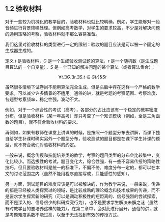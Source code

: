 ## 1.2 验收材料

对于一些较为机械化的教学目的，验收材料也就比较明确，例如，学生能够对一段音频进行背景降噪处理。但例如高考数学，对学生的要求较高，不少是对解决问题的通用策略的考察，验收材料就不那么容易准备。

我们这里对验收材料的类型进行一定的限制：验收的题目应该是可以被一个固定的生成器生成的。

定义 $t$ 是验收材料，$G$ 是一个生成验收测试题的算法，$r$ 是一个随机数（是生成题目算法的一个自变量），$S$ 是一个已知的解决问题的某个算法（或者算法集合）：

$$\forall t.\exists G. \exists r.\exists S. t\in G(r) \& St$$

虽然很多情境下试卷尚不能用算法完全生成，但是头脑中存在这样一个严格的数学要求，可以减少许多情景的不适用。通俗的讲，就是考题的考察范围、考察难度、各题型考察频率，稳定性强，波动不大。

例如，对于一个综合性的考试（高考），各部分的占比应该有一个稳定的概率密度分布，但是验收材料（某一年高考）却只考查了一个知识模块（例如，全是三角函数的题目），就不符合验收材料的要求。

再例如，如果有教师在课堂上讲课的时候，是按照一个题型分布去讲解，而课下独自给学生补课时确实另外一个题型分布，验收测试的题目都是在课下学生补课的题型，就不符合我们对验收材料的约定。

一般来说，概念传授和技能培养类的教学，考察的题目类型的分布会比较集中，变化比较小。而选拔性的考试，题目变化大，综合性强，有一些不容易传授的策略性技巧。但只要验收材料是统一的标准下，不偏不倚，难度分布一定的，都可以在本文的讨论范围之内（虽然不能用程序直接写成，只能感性的感知）。

另一方面，测试题目的难度应该是可以被解决的，作为教学来说，一般来说，传递的都是已经被人类探索过的领域，是比较成熟的理论概念和技术成果的传递，而不是要求学生探索新的研究（可以是调动积极性的短距离的、信号强烈的尝试探索，而不是深入的、信号很少的科研探究行为），也不是要求学生解决未解之谜（虽然有时教学目的要培养这样的能力）。在第二章中，会对此进行展开，通俗的讲，就是考题难度系数不能过高，以至于无法找到有效的传授方式。
